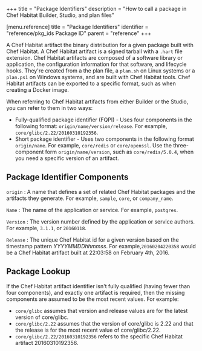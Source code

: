+++
title = "Package Identifiers"
description = "How to call a package in Chef Habitat Builder, Studio, and plan files"


[menu.reference]
    title = "Package Identifiers"
    identifier = "reference/pkg_ids Package ID"
    parent = "reference"
+++

A Chef Habitat artifact the binary distribution for a given package built with Chef Habitat. A Chef Habitat artifact is a signed tarball with a `.hart` file extension. Chef Habitat artifacts are composed of a software library or application, the configuration information for that software, and lifecycle hooks. They're created from a the plan file, a `plan.sh` on Linux systems or a `plan.ps1` on Windows systems, and are built with Chef Habitat tools. Chef Habitat artifacts can be exported to a specific format, such as when creating a Docker image.

When referring to Chef Habitat artifacts from either Builder or the Studio, you can refer to them in two ways:

- Fully-qualified package identifier (FQPI) - Uses four components in the following format: `origin/name/version/release`. For example, `core/glibc/2.22/20160310192356`.
- Short package identifier - Uses two components in the following format `origin/name`. For example, `core/redis` or `core/openssl`. Use the three-component form `origin/name/version`, such as `core/redis/5.0.4`, when you need a specific version of an artifact.

## Package Identifier Components

`origin`
: A name that defines a set of related Chef Habitat packages and the artifacts they generate. For example, `sample`, `core`, or `company_name`.

`Name`
: The name of the application or service. For example, `postgres`.

`Version`
: The version number defined by the application or service authors. For example, `3.1.1`, or `20160118`.

`Release`
: The unique Chef Habitat id for a given version based on the timestamp pattern _YYYYMMDDhhmmss_. For example,`20160204220358` would be a Chef Habitat artifact built at 22:03:58 on February 4th, 2016.

## Package Lookup

If the Chef Habitat artifact identifier isn't fully qualified (having fewer than four components), and exactly one artifact is required, then the missing components are assumed to be the most recent values. For example:

- `core/glibc` assumes that version and release values are for the latest version of core/glibc.
- `core/glibc/2.22` assumes that the version of core/glibc is 2.22 and that the release is for the most recent value of core/glibc/2.22.
- `core/glibc/2.22/20160310192356` refers to the specific Chef Habitat artifact 20160310192356.
